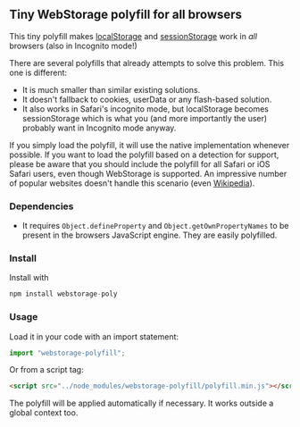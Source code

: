 ## Tiny WebStorage polyfill for all browsers

This tiny polyfill makes [localStorage](https://developer.mozilla.org/en-US/docs/Web/API/Window/localStorage) and [sessionStorage](https://developer.mozilla.org/en-US/docs/Web/API/Window/sessionStorage) work in *all* browsers (also in Incognito mode!)

There are several polyfills that already attempts to solve this problem. This one is different:
- It is much smaller than similar existing solutions.
- It doesn't fallback to cookies, userData or any flash-based solution.
- It also works in Safari's incognito mode, but localStorage becomes sessionStorage which is what you (and more importantly the user) probably want in Incognito mode anyway.

If you simply load the polyfill, it will use the native implementation whenever possible.
If you want to load the polyfill based on a detection for support, please be aware that
you should include the polyfill for all Safari or iOS Safari users, even though WebStorage is
supported. An impressive number of popular websites doesn't handle this scenario (even [Wikipedia](https://en.wikipedia.org)).

### Dependencies
- It requires `Object.defineProperty` and `Object.getOwnPropertyNames` to be present in the browsers JavaScript engine. They are easily polyfilled.

### Install
Install with
```javascript
npm install webstorage-poly
```

### Usage
Load it in your code with an import statement:
```javascript
import "webstorage-polyfill";
```
Or from a script tag:
```html
<script src="../node_modules/webstorage-polyfill/polyfill.min.js"></script>
```

The polyfill will be applied automatically if necessary.
It works outside a global context too.
